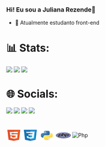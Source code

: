 ### Hi! Eu sou a Juliana Rezende👋

- 🌱 Atualmente estudanto front-end


# 📊 Stats:
<div>
  <img src="https://github-readme-stats.vercel.app/api?username=Julianarzd&theme=neon&hide_border=false&include_all_commits=false&count_private=false&show_icons=true"  width="364px" align="center"/> 
  <img src="https://github-readme-streak-stats.herokuapp.com/?user=Julianarzd&theme=neon&hide_border=false"  width="364px" align="center" />
  <img src="https://github-readme-stats.vercel.app/api/top-langs/?username=Julianarzd&hide_progress=true&theme=neon"  width="364px" align="center"/> 
  
   
</div>
 

# 🌐 Socials:
<div>
  <a href = "mailto:contatojulianaswan30@gmail.com"><img src="https://img.shields.io/badge/-Gmail-%23333?style=for-the-badge&logo=gmail&logoColor=white" target="_blank"></a>
   <a href="https://discord.gg/juliana.rezende" target="_blank"><img src="https://img.shields.io/badge/Discord-7289DA?style=for-the-badge&logo=discord&logoColor=white" target="_blank"></a> 
    <a href="https://www.linkedin.com/in/juliana-rezende-24245b23a/" target="_blank"><img src="https://img.shields.io/badge/-LinkedIn-%230077B5?style=for-the-badge&logo=linkedin&logoColor=white" target="_blank"></a>
  <a href="https://instagram.com/jl_rz/" target="_blank"><img src="https://img.shields.io/badge/-Instagram-%23E4405F?style=for-the-badge&logo=instagram&logoColor=white" target="_blank"></a> 
</div>

# 
<div>
  <img align="center" alt="HTML" height="30" width="40" src="https://raw.githubusercontent.com/devicons/devicon/master/icons/html5/html5-original.svg">
  <img align="center" alt="CSS" height="30" width="40" src="https://raw.githubusercontent.com/devicons/devicon/master/icons/css3/css3-original.svg">
  <img align="center" alt="Python" height="30" width="40" src="https://raw.githubusercontent.com/devicons/devicon/master/icons/python/python-original.svg">
  <img align="center" alt="Php" width="40" height="30" src="https://raw.githubusercontent.com/devicons/devicon/master/icons/php/php-original.svg"/>
  <img align="center" alt="Php" width="40" height="30" src="https://cdn.jsdelivr.net/gh/devicons/devicon/icons/javascript/javascript-original.svg" />
          
 </div>

